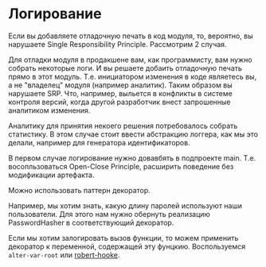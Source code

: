 # Логирование

Если вы добавляете отладочную печать в код модуля, то, вероятно, вы нарушаете Single Responsibility Principle.
Рассмотрим 2 случая.

Для отладки модуля в продакшене вам, как программисту, вам нужно собрать некоторые логи.
И вы решаете добаить отладочную печать прямо в этот модуль.
Т.е. инициатором изменения в коде являетесь вы, а не "владелец" модуля (например аналитик).
Таким образом вы нарушаете SRP.
Что, например, выльется в конфликты в системе контроля версий, когда другой разработчик
внест запрошенные аналитиком изменения.

Аналитику для принятия некоего решения потребовалось собрать статистику.
В этом случае стоит ввести абстракцию логгера,
как мы это делали, например для генератора идентификаторов.

В первом случае логирование нужно довавбять в подпроекте main.
Т.е. восопльзоваться Open-Close Principle, расширить поведение без модификации артефакта.

Можно использовать паттерн декоратор.

Например, мы хотим знать, какую длину паролей используют наши пользователи.
Для этого нам нужно обернуть реализацию PasswordHasher в соответствующий декоратор.

Если мы хотим залогировать вызов функции, то можем применить декоратор к переменной, содержащей эту фунцкию.
Воспользуемся `alter-var-root` или [robert-hooke](https://github.com/technomancy/robert-hooke).

